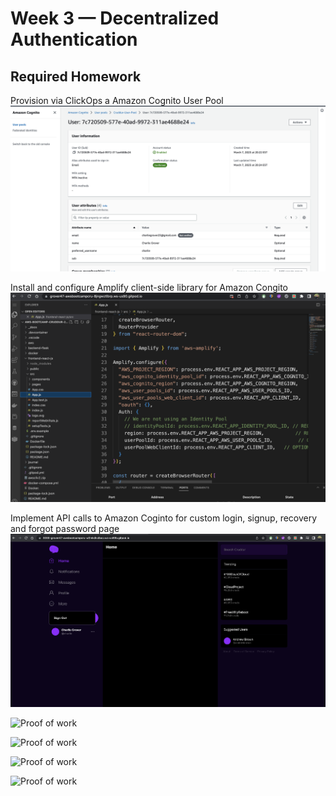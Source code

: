 # Week 3 — Decentralized Authentication

## Required Homework

Provision via ClickOps a Amazon Cognito User Pool
![Proof of work](assets%20week%203/Cognito%20verification%20week%203.png)


Install and configure Amplify client-side library for Amazon Congito
![Proof of work](assets%20week%203/Configure%20AWS%20Amplify%20week.png)

Implement API calls to Amazon Coginto for custom login, signup, recovery and forgot password page
![Proof of work](assets%20week%203/Cruddur%20sign%20in%20week%203.png)



![Proof of work]()



![Proof of work]()




![Proof of work]()



![Proof of work]()
